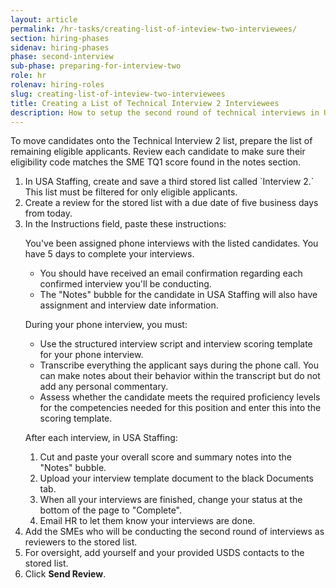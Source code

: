 ```yaml
---
layout: article
permalink: /hr-tasks/creating-list-of-inteview-two-interviewees/
section: hiring-phases
sidenav: hiring-phases
phase: second-interview
sub-phase: preparing-for-interview-two
role: hr
rolenav: hiring-roles
slug: creating-list-of-inteview-two-interviewees
title: Creating a List of Technical Interview 2 Interviewees
description: How to setup the second round of technical interviews in USA Staffing.
---
```


To move candidates onto the Technical Interview 2 list, prepare the list of  remaining eligible applicants. Review each candidate to make sure their eligibility code matches the SME TQ1 score found in the notes section.

<ol>
  <li>In USA Staffing, create and save a third stored list called `Interview 2.` This list must be filtered for only eligible applicants.</li>
  <li>Create a review for the stored list with a due date of five business days from today.</li>
  <li>In the Instructions field, paste these instructions:
    <div class="chp-quote">
      <p>
        You've been assigned phone interviews with the listed candidates. You have 5 days to complete your interviews.
      </p>
      <ul>
        <li>You should have received an email confirmation regarding each confirmed interview you'll be conducting.</li>
        <li>The "Notes" bubble for the candidate in USA Staffing will also have assignment and interview date information.</li>
      </ul>
      <p>
        During your phone interview, you must:
      </p>
      <ul>
        <li>Use the structured interview script and interview scoring template for your phone interview.</li>
        <li>Transcribe everything the applicant says during the phone call. You can make notes about their behavior within the transcript but do not add any personal commentary.</li>
        <li>Assess whether the candidate meets the required proficiency levels for the competencies needed for this position and enter this into the scoring template.</li>
      </ul>
      <p>
        After each interview, in USA Staffing:
      </p>
      <ol>
        <li>Cut and paste your overall score and summary notes into the "Notes" bubble.</li>
        <li>Upload your interview template document to the black Documents tab.</li>
        <li>When all your interviews are finished, change your status at the bottom of the page to "Complete".</li>
        <li>Email HR to let them know your interviews are done.</li>
      </ol>
    </div>
  </li>
  <li>Add the SMEs who will be conducting the second round of interviews as reviewers to the stored list.</li>
  <li>For oversight, add yourself and your provided USDS contacts to the stored list.</li>
  <li>Click <strong>Send Review</strong>.</li>
<ol>
